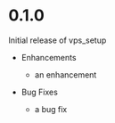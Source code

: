 # 0.1.0

Initial release of vps_setup

* Enhancements
  * an enhancement

* Bug Fixes
  * a bug fix
